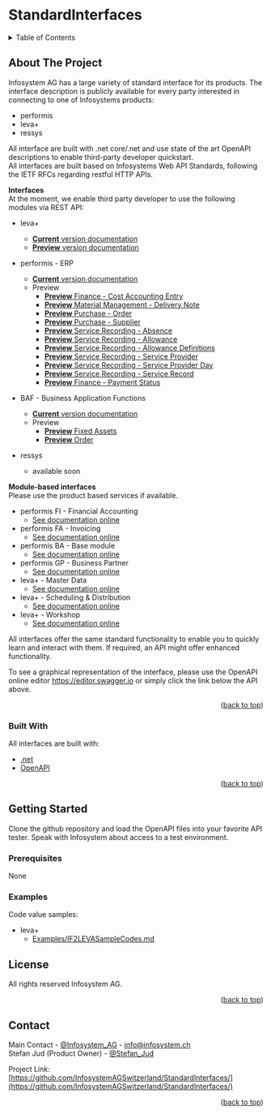 # StandardInterfaces

<!-- TABLE OF CONTENTS -->
<details>
  <summary>Table of Contents</summary>
  <ol>
    <li>
      <a href="#about-the-project">About The Project</a>
      <ul>
        <li><a href="#built-with">Built With</a></li>
      </ul>
    </li>
    <li>
      <a href="#getting-started">Getting Started</a>
      <ul>
        <li><a href="#prerequisites">Prerequisites</a></li>
      </ul>
    </li>
    <li><a href="#license">License</a></li>
    <li><a href="#contact">Contact</a></li>
  </ol>
</details>



<!-- ABOUT THE PROJECT -->
## About The Project
Infosystem AG has a large variety of standard interface for its products. The interface description is publicly available for every party interested 
in connecting to one of Infosystems products:  
* performis
* leva+
* ressys

All interface are built with .net core/.net and use state of the art OpenAPI descriptions to enable third-party developer quickstart.<br>
All interfaces are built based on Infosystems Web API Standards, following the IETF RFCs regarding restful HTTP APIs.

<b>Interfaces</b><br>
At the moment, we enable third party developer to use the following modules via REST API:
- leva+
  - <a href="https://redocly.github.io/redoc/?url=https://raw.githubusercontent.com/InfosystemAGSwitzerland/StandardInterfaces/master/IF2leva.json&nocors" target="_blank"><b>Current</b> version documentation</a>
  - <a href="https://redocly.github.io/redoc/?url=https://raw.githubusercontent.com/InfosystemAGSwitzerland/StandardInterfaces/master/Preview/IF2leva%20-%20Preview.json&nocors" target="_blank"><b>Preview</b> version documentation</a>
  
- performis - ERP
  - <a href="https://redocly.github.io/redoc/?url=https://raw.githubusercontent.com/InfosystemAGSwitzerland/StandardInterfaces/master/IF2performis.json&nocors" target="_blank"><b>Current</b> version documentation</a>
  - Preview
    - <a href="https://redocly.github.io/redoc/?url=https://raw.githubusercontent.com/InfosystemAGSwitzerland/StandardInterfaces/master/Preview/IF2performis_finance_cost_accounting_entry.json&nocors" target="_blank"><b>Preview</b> Finance - Cost Accounting Entry</a>
    - <a href="https://redocly.github.io/redoc/?url=https://raw.githubusercontent.com/InfosystemAGSwitzerland/StandardInterfaces/master/Preview/IF2performis_material_management_deliveryNote.json&nocors" target="_blank"><b>Preview</b> Material Management - Delivery Note</a>
    - <a href="https://redocly.github.io/redoc/?url=https://raw.githubusercontent.com/InfosystemAGSwitzerland/StandardInterfaces/master/Preview/IF2performis_purchase_order.json&nocors" target="_blank"><b>Preview</b> Purchase - Order</a>
    - <a href="https://redocly.github.io/redoc/?url=https://raw.githubusercontent.com/InfosystemAGSwitzerland/StandardInterfaces/master/Preview/IF2performis_purchase_supplier.json&nocors" target="_blank"><b>Preview</b> Purchase - Supplier</a>
    - <a href="https://redocly.github.io/redoc/?url=https://raw.githubusercontent.com/InfosystemAGSwitzerland/StandardInterfaces/master/Preview/IF2performis_service_recording_absence.json&nocors" target="_blank"><b>Preview</b> Service Recording - Absence</a>
    - <a href="https://redocly.github.io/redoc/?url=https://raw.githubusercontent.com/InfosystemAGSwitzerland/StandardInterfaces/master/Preview/IF2performis_service_recording_allowance.json&nocors" target="_blank"><b>Preview</b> Service Recording - Allowance</a>
    - <a href="https://redocly.github.io/redoc/?url=https://raw.githubusercontent.com/InfosystemAGSwitzerland/StandardInterfaces/master/Preview/IF2performis_service_recording_allowance_definition.json&nocors" target="_blank"><b>Preview</b> Service Recording - Allowance Definitions</a>
    - <a href="https://redocly.github.io/redoc/?url=https://raw.githubusercontent.com/InfosystemAGSwitzerland/StandardInterfaces/master/Preview/IF2performis_service_recording_service_provider.json&nocors" target="_blank"><b>Preview</b> Service Recording - Service Provider</a>
    - <a href="https://redocly.github.io/redoc/?url=https://raw.githubusercontent.com/InfosystemAGSwitzerland/StandardInterfaces/master/Preview/IF2performis_service_recording_service_provider_day.json&nocors" target="_blank"><b>Preview</b> Service Recording - Service Provider Day</a>
    - <a href="https://redocly.github.io/redoc/?url=https://raw.githubusercontent.com/InfosystemAGSwitzerland/StandardInterfaces/master/Preview/IF2performis_service_recording_service_record.json&nocors" target="_blank"><b>Preview</b> Service Recording - Service Record</a>
    - <a href="https://redocly.github.io/redoc/?url=https://raw.githubusercontent.com/InfosystemAGSwitzerland/StandardInterfaces/master/Preview/if2performis-finance-open-item-payment-status.json&nocors" target="_blank"><b>Preview</b> Finance - Payment Status</a>
  
- BAF - Business Application Functions
  - <a href="https://redocly.github.io/redoc/?url=https://raw.githubusercontent.com/InfosystemAGSwitzerland/StandardInterfaces/master/IF2BAF.json&nocors" target="_blank"><b>Current</b> version documentation</a>
  - Preview
    - <a href="https://redocly.github.io/redoc/?url=https://raw.githubusercontent.com/InfosystemAGSwitzerland/StandardInterfaces/master/Preview/IF2BAF_fixed_assets.json.json&nocors" target="_blank"><b>Preview</b> Fixed Assets</a>
    - <a href="https://redocly.github.io/redoc/?url=https://raw.githubusercontent.com/InfosystemAGSwitzerland/StandardInterfaces/master/Preview/IF2BAF_order.json&nocors" target="_blank"><b>Preview</b> Order</a>

- ressys
  - available soon


<b>Module-based interfaces</b><br>
Please use the product based services if available.
- performis FI - Financial Accounting
  - <a href="https://redocly.github.io/redoc/?url=https://raw.githubusercontent.com/InfosystemAGSwitzerland/StandardInterfaces/master/Module-Based/IF2FI3.json&nocors" target="_blank">See documentation online</a>
- performis FA - Invoicing
  - <a href="https://redocly.github.io/redoc/?url=https://raw.githubusercontent.com/InfosystemAGSwitzerland/StandardInterfaces/master/Module-Based/IF2FA3.json&nocors" target="_blank">See documentation online</a>
- performis BA - Base module
  - <a href="https://redocly.github.io/redoc/?url=https://raw.githubusercontent.com/InfosystemAGSwitzerland/StandardInterfaces/master/Module-Based/IF2BA3.json&nocors" target="_blank">See documentation online</a>
- performis GP - Business Partner
  - <a href="https://redocly.github.io/redoc/?url=https://raw.githubusercontent.com/InfosystemAGSwitzerland/StandardInterfaces/master/Module-Based/IF2GP3.json&nocors" target="_blank">See documentation online</a>
- leva+ - Master Data
  - <a href="https://redocly.github.io/redoc/?url=https://raw.githubusercontent.com/InfosystemAGSwitzerland/StandardInterfaces/master/Module-Based/IF2BBA3.json&nocors" target="_blank">See documentation online</a>
- leva+ - Scheduling & Distribution
  - <a href="https://redocly.github.io/redoc/?url=https://raw.githubusercontent.com/InfosystemAGSwitzerland/StandardInterfaces/master/Module-Based/IF2BHTR3.json&nocors" target="_blank">See documentation online</a>
- leva+ - Workshop
  - <a href="https://redocly.github.io/redoc/?url=https://raw.githubusercontent.com/InfosystemAGSwitzerland/StandardInterfaces/master/Module-Based/IF2BWKST3.json&nocors" target="_blank">See documentation online</a>

All interfaces offer the same standard functionality to enable you to quickly learn and interact with them. If required, an API might offer enhanced functionality.

To see a graphical representation of the interface, please use the OpenAPI online editor https://editor.swagger.io or simply click the link below the API above.

<p align="right">(<a href="#top">back to top</a>)</p>

### Built With

All interfaces are built with:
* [.net](https://dotnet.microsoft.com/en-us/)
* [OpenAPI](https://swagger.io/specification/)

<p align="right">(<a href="#top">back to top</a>)</p>

<!-- GETTING STARTED -->
## Getting Started

Clone the github repository and load the OpenAPI files into your favorite API tester.
Speak with Infosystem about access to a test environment.

### Prerequisites

None

### Examples

Code value samples:
- leva+
  - <a href="https://raw.githubusercontent.com/InfosystemAGSwitzerland/StandardInterfaces/master/Examples/IF2LEVASampleCodes.md" target="_blank">Examples/IF2LEVASampleCodes.md</a>

<!-- LICENSE -->
## License
All rights reserved Infosystem AG.

<p align="right">(<a href="#top">back to top</a>)</p>


<!-- CONTACT -->
## Contact

Main Contact - [@Infosystem_AG](https://twitter.com/Infosystem_AG) - info@infosystem.ch<br>
Stefan Jud (Product Owner) - [@Stefan_Jud](https://www.linkedin.com/in/stefan-jud-4ba82b63/)

Project Link: [https://github.com/InfosystemAGSwitzerland/StandardInterfaces/](https://github.com/InfosystemAGSwitzerland/StandardInterfaces/)

<p align="right">(<a href="#top">back to top</a>)</p>
